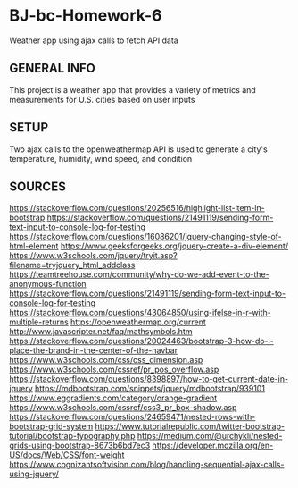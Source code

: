 # BJ-bc-Homework-6
Weather app using ajax calls to fetch API data

## GENERAL INFO
This project is a weather app that provides a variety of metrics and measurements for U.S. cities based on user inputs

## SETUP
Two ajax calls to the openweathermap API is used to generate a city's temperature, humidity, wind speed, and condition

## SOURCES
https://stackoverflow.com/questions/20256516/highlight-list-item-in-bootstrap
https://stackoverflow.com/questions/21491119/sending-form-text-input-to-console-log-for-testing
https://stackoverflow.com/questions/16086201/jquery-changing-style-of-html-element
https://www.geeksforgeeks.org/jquery-create-a-div-element/
https://www.w3schools.com/jquery/tryit.asp?filename=tryjquery_html_addclass
https://teamtreehouse.com/community/why-do-we-add-event-to-the-anonymous-function
https://stackoverflow.com/questions/21491119/sending-form-text-input-to-console-log-for-testing
https://stackoverflow.com/questions/43064850/using-ifelse-in-r-with-multiple-returns
https://openweathermap.org/current
http://www.javascripter.net/faq/mathsymbols.htm
https://stackoverflow.com/questions/20024463/bootstrap-3-how-do-i-place-the-brand-in-the-center-of-the-navbar
https://www.w3schools.com/css/css_dimension.asp
https://www.w3schools.com/cssref/pr_pos_overflow.asp
https://stackoverflow.com/questions/8398897/how-to-get-current-date-in-jquery
https://mdbootstrap.com/snippets/jquery/mdbootstrap/939101
https://www.eggradients.com/category/orange-gradient
https://www.w3schools.com/cssref/css3_pr_box-shadow.asp
https://stackoverflow.com/questions/24659471/nested-rows-with-bootstrap-grid-system
https://www.tutorialrepublic.com/twitter-bootstrap-tutorial/bootstrap-typography.php
https://medium.com/@urchykli/nested-grids-using-bootstrap-8673b6bd7ec3
https://developer.mozilla.org/en-US/docs/Web/CSS/font-weight
https://www.cognizantsoftvision.com/blog/handling-sequential-ajax-calls-using-jquery/
